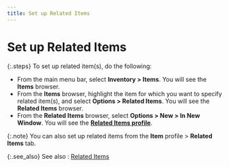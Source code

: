 ```yaml
---
title: Set up Related Items
---
```


# Set up Related Items


{:.steps}
To set up related item(s),  do the following:

- From the main  menu bar, select **Inventory &gt; Items**.  You will see the **Items** browser.
- From the **Items** browser, highlight the item for  which you want to specify related item(s),  and select **Options &gt; Related Items**.  You will see the **Related Items**  browser.
- From the **Related Items** browser, select **Options &gt; New &gt; In New Window**.  You will see the [**Related 
 Items profile**]({{site.mi_baseurl}}/misc/the_related_items_profile.html).



{:.note}
You can also set up related items from the **Item**  profile > **Related Items** tab.


{:.see_also}
See also
: [Related Items]({{site.mi_baseurl}}/the-items-browser/other-options/related_items.html)
